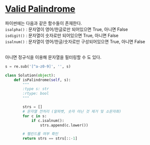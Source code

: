 # [Valid Palindrome](https://leetcode.com/problems/valid-palindrome/)

파이썬에는 다음과 같은 함수들이 존재한다. <br/>
`isalpha()` : 문자열이 영어/한글로만 되어있으면 True, 아니면 False <br/>
`isdigit()` : 문자열이 숫자로만 되어있으면 True, 아니면 False <br/>
`isalnum()` : 문자열이 영어/한글/숫자로만 구성되어있으면 True, 아니면 False <br/>

<br/>
아니면 정규식을 이용해 문자열을 필터링할 수 도 있다.

```python
s = re.sub('[^a-z0-9]', '', s)
```

```python
class Solution(object):
    def isPalindrome(self, s):
        """
        :type s: str
        :rtype: bool
        """

        strs = []
        # 문자열 전처리 (알파벳, 숫자 아닌 것 제거 및 소문자화)
        for c in s:
            if c.isalnum():
                strs.append(c.lower())

        # 펠린드롬 여부 확인
        return strs == strs[::-1]
```
